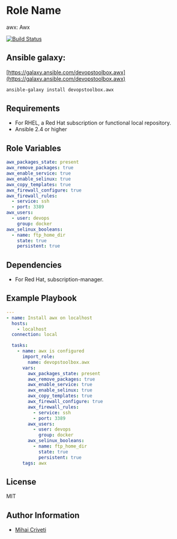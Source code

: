 Role Name
=========

awx: Awx

[![Build Status](https://travis-ci.org/cmihai-ansible/awx.svg?branch=master)](https://travis-ci.org/cmihai-ansible/awx)

Ansible galaxy:
---------------

[https://galaxy.ansible.com/devopstoolbox.awx](https://galaxy.ansible.com/devopstoolbox.awx)

```bash
ansible-galaxy install devopstoolbox.awx
```

Requirements
------------

- For RHEL, a Red Hat subscription or functional local repository.
- Ansible 2.4 or higher

Role Variables
--------------

```yaml
awx_packages_state: present
awx_remove_packages: true
awx_enable_service: true
awx_enable_selinux: true
awx_copy_templates: true
awx_firewall_configure: true
awx_firewall_rules:
  - service: ssh
  - port: 3389
awx_users:
  - user: devops
    group: docker
awx_selinux_booleans:
  - name: ftp_home_dir
    state: true
    persistent: true
```

Dependencies
------------

- For Red Hat, subscription-manager.

Example Playbook
----------------

```yaml
---
- name: Install awx on localhost
  hosts:
    - localhost
  connection: local

  tasks:
    - name: awx is configured
      import_role:
        name: devopstoolbox.awx
      vars:
        awx_packages_state: present
        awx_remove_packages: true
        awx_enable_service: true
        awx_enable_selinux: true
        awx_copy_templates: true
        awx_firewall_configure: true
        awx_firewall_rules:
          - service: ssh
          - port: 3389
        awx_users:
          - user: devops
            group: docker
        awx_selinux_booleans:
          - name: ftp_home_dir
            state: true
            persistent: true
      tags: awx
```

License
-------

MIT

Author Information
------------------

- [Mihai Criveti](https://www.linkedin.com/in/devopstoolbox.)
